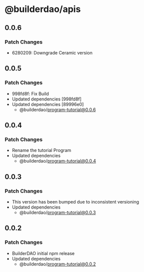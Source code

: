 # @builderdao/apis

## 0.0.6

### Patch Changes

- 6280209: Downgrade Ceramic version

## 0.0.5

### Patch Changes

- 998fd8f: Fix Build
- Updated dependencies [998fd8f]
- Updated dependencies [89996e0]
  - @builderdao/program-tutorial@0.0.6

## 0.0.4

### Patch Changes

- Rename the tutorial Program
- Updated dependencies
  - @builderdao/program-tutorial@0.0.4

## 0.0.3

### Patch Changes

- This version has been bumped due to inconsistent versioning
- Updated dependencies
  - @builderdao/program-tutorial@0.0.3

## 0.0.2

### Patch Changes

- BuilderDAO initial npm release
- Updated dependencies
  - @builderdao/program-tutorial@0.0.2
